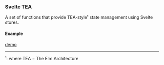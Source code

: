 ### Svelte TEA

A set of functions that provide TEA-style¹ state management using Svelte stores.

#### Example
[demo](https://svelte.dev/repl/fdffcf2e69324426bc7015101b080d53?version=3.35.0)

---

¹: where TEA = The Elm Architecture
